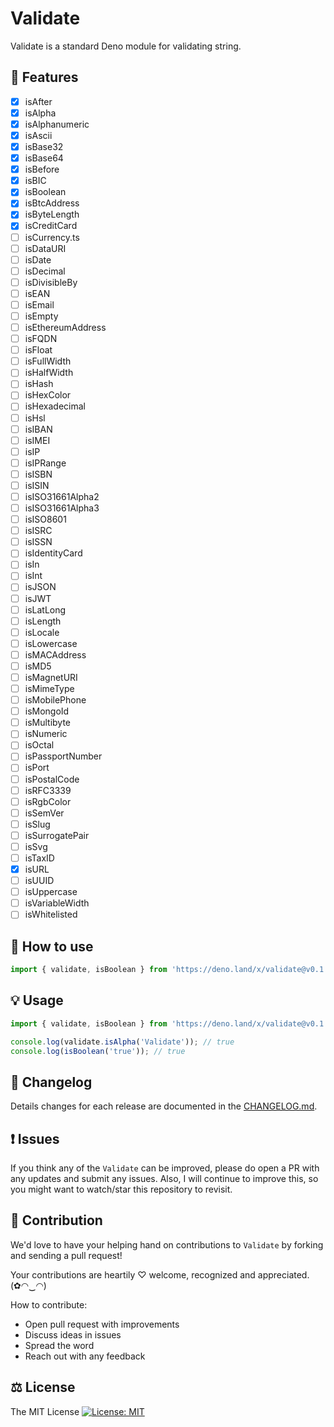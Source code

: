 # Validate

Validate is a standard Deno module for validating string.

## 🎁 Features

* [x] isAfter
* [x] isAlpha
* [x] isAlphanumeric
* [x] isAscii
* [x] isBase32
* [x] isBase64
* [x] isBefore
* [x] isBIC
* [x] isBoolean
* [x] isBtcAddress
* [x] isByteLength
* [x] isCreditCard
* [ ] isCurrency.ts
* [ ] isDataURI
* [ ] isDate
* [ ] isDecimal
* [ ] isDivisibleBy
* [ ] isEAN
* [ ] isEmail
* [ ] isEmpty
* [ ] isEthereumAddress
* [ ] isFQDN
* [ ] isFloat
* [ ] isFullWidth
* [ ] isHalfWidth
* [ ] isHash
* [ ] isHexColor
* [ ] isHexadecimal
* [ ] isHsl
* [ ] isIBAN
* [ ] isIMEI
* [ ] isIP
* [ ] isIPRange
* [ ] isISBN
* [ ] isISIN
* [ ] isISO31661Alpha2
* [ ] isISO31661Alpha3
* [ ] isISO8601
* [ ] isISRC
* [ ] isISSN
* [ ] isIdentityCard
* [ ] isIn
* [ ] isInt
* [ ] isJSON
* [ ] isJWT
* [ ] isLatLong
* [ ] isLength
* [ ] isLocale
* [ ] isLowercase
* [ ] isMACAddress
* [ ] isMD5
* [ ] isMagnetURI
* [ ] isMimeType
* [ ] isMobilePhone
* [ ] isMongoId
* [ ] isMultibyte
* [ ] isNumeric
* [ ] isOctal
* [ ] isPassportNumber
* [ ] isPort
* [ ] isPostalCode
* [ ] isRFC3339
* [ ] isRgbColor
* [ ] isSemVer
* [ ] isSlug
* [ ] isSurrogatePair
* [ ] isSvg
* [ ] isTaxID
* [x] isURL
* [ ] isUUID
* [ ] isUppercase
* [ ] isVariableWidth
* [ ] isWhitelisted

## 🔧 How to use

```ts
import { validate, isBoolean } from 'https://deno.land/x/validate@v0.1.0/mod.ts';
```

## 💡 Usage

```ts
import { validate, isBoolean } from 'https://deno.land/x/validate@v0.1.0/mod.ts';

console.log(validate.isAlpha('Validate')); // true
console.log(isBoolean('true')); // true
```

## 📜 Changelog

Details changes for each release are documented in the [CHANGELOG.md](https://github.com/jinglong7/validate/blob/master/CHANGELOG.md).

## ❗ Issues

If you think any of the `Validate` can be improved, please do open a PR with any updates and submit any issues. Also, I will continue to improve this, so you might want to watch/star this repository to revisit.

## 💪 Contribution

We'd love to have your helping hand on contributions to `Validate` by forking and sending a pull request!

Your contributions are heartily ♡ welcome, recognized and appreciated. (✿◠‿◠)

How to contribute:

- Open pull request with improvements
- Discuss ideas in issues
- Spread the word
- Reach out with any feedback

## ⚖️ License

The MIT License [![License: MIT](https://img.shields.io/badge/License-MIT-yellow.svg)](https://opensource.org/licenses/MIT)
